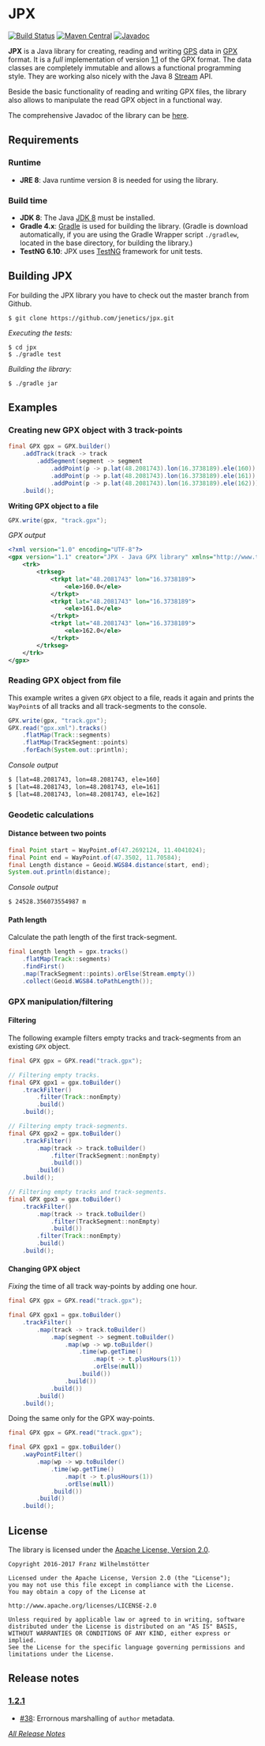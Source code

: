 # JPX

[![Build Status](https://travis-ci.org/jenetics/jpx.svg?branch=master)](https://travis-ci.org/jenetics/jpx)
[![Maven Central](https://maven-badges.herokuapp.com/maven-central/io.jenetics/jpx/badge.svg)](http://search.maven.org/#search%7Cga%7C1%7Ca%3A%22jpx%22)
[![Javadoc](https://www.javadoc.io/badge/io.jenetics/jpx.svg)](http://www.javadoc.io/doc/io.jenetics/jpx)

**JPX** is a Java library for creating, reading and writing [GPS](https://en.wikipedia.org/wiki/Global_Positioning_System) data in [GPX](https://en.wikipedia.org/wiki/GPS_Exchange_Format) format. It is a *full* implementation of version [1.1](http://www.topografix.com/GPX/1/1/) of the GPX format. The data classes are completely immutable and allows a functional programming style. They  are working also nicely with the Java 8 [Stream](http://docs.oracle.com/javase/8/docs/api/java/util/stream/Stream.html) API.

Beside the basic functionality of reading and writing GPX files, the library also allows to manipulate the read GPX object in a functional way.

 The comprehensive Javadoc of the library can be [here](http://jenetics.io/javadoc/jpx/1.2/index.html).

## Requirements

### Runtime
*  **JRE 8**: Java runtime version 8 is needed for using the library.

### Build time
*  **JDK 8**: The Java [JDK 8](http://www.oracle.com/technetwork/java/javase/downloads/index.html) must be installed.
*  **Gradle 4.x**: [Gradle](http://www.gradle.org/) is used for building the library. (Gradle is download automatically, if you are using the Gradle Wrapper script `./gradlew`, located in the base directory, for building the library.)
*  **TestNG 6.10**: JPX uses [TestNG](http://testng.org/doc/index.html) framework for unit tests.

## Building JPX

For  building the JPX library you have to check out the master branch from Github.

    $ git clone https://github.com/jenetics/jpx.git
    
*Executing the tests:*
    
    $ cd jpx
    $ ./gradle test

*Building the library:*

    $ ./gradle jar
    

## Examples

### Creating new GPX object with 3 track-points

```java
final GPX gpx = GPX.builder()
    .addTrack(track -> track
        .addSegment(segment -> segment
            .addPoint(p -> p.lat(48.2081743).lon(16.3738189).ele(160))
            .addPoint(p -> p.lat(48.2081743).lon(16.3738189).ele(161))
            .addPoint(p -> p.lat(48.2081743).lon(16.3738189).ele(162))))
    .build();
```

**Writing GPX object to a file**

```java
GPX.write(gpx, "track.gpx");
```

*GPX output*

```xml
<?xml version="1.0" encoding="UTF-8"?>
<gpx version="1.1" creator="JPX - Java GPX library" xmlns="http://www.topografix.com/GPX/1/1">
    <trk>
        <trkseg>
            <trkpt lat="48.2081743" lon="16.3738189">
                <ele>160.0</ele>
            </trkpt>
            <trkpt lat="48.2081743" lon="16.3738189">
                <ele>161.0</ele>
            </trkpt>
            <trkpt lat="48.2081743" lon="16.3738189">
                <ele>162.0</ele>
            </trkpt>
        </trkseg>
    </trk>
</gpx>

```

### Reading GPX object from file

This example writes a given `GPX` object to a file, reads it again and prints the `WayPoint`s of all tracks and all track-segments to the console.

```java
GPX.write(gpx, "track.gpx");
GPX.read("gpx.xml").tracks()
    .flatMap(Track::segments)
    .flatMap(TrackSegment::points)
    .forEach(System.out::println);

```

*Console output*

```bash
$ [lat=48.2081743, lon=48.2081743, ele=160]
$ [lat=48.2081743, lon=48.2081743, ele=161]
$ [lat=48.2081743, lon=48.2081743, ele=162]

```

### Geodetic calculations

#### Distance between two points

```java
final Point start = WayPoint.of(47.2692124, 11.4041024);
final Point end = WayPoint.of(47.3502, 11.70584);
final Length distance = Geoid.WGS84.distance(start, end);
System.out.println(distance);
```

*Console output*

```bash
$ 24528.356073554987 m
```

#### Path length 

Calculate the path length of the first track-segment.

```java
final Length length = gpx.tracks()
    .flatMap(Track::segments)
    .findFirst()
    .map(TrackSegment::points).orElse(Stream.empty())
    .collect(Geoid.WGS84.toPathLength());
```

### GPX manipulation/filtering

#### Filtering

The following example filters empty tracks and track-segments from an existing `GPX` object.
	
```java
final GPX gpx = GPX.read("track.gpx");

// Filtering empty tracks.
final GPX gpx1 = gpx.toBuilder()
    .trackFilter()
        .filter(Track::nonEmpty)
        .build()
    .build();

// Filtering empty track-segments.
final GPX gpx2 = gpx.toBuilder()
    .trackFilter()
        .map(track -> track.toBuilder()
            .filter(TrackSegment::nonEmpty)
            .build())
        .build()
    .build();

// Filtering empty tracks and track-segments.
final GPX gpx3 = gpx.toBuilder()
    .trackFilter()
        .map(track -> track.toBuilder()
            .filter(TrackSegment::nonEmpty)
            .build())
        .filter(Track::nonEmpty)
        .build()
    .build();
```

#### Changing GPX object

*Fixing* the time of all track way-points by adding one hour.

```java
final GPX gpx = GPX.read("track.gpx");

final GPX gpx1 = gpx.toBuilder()
    .trackFilter()
        .map(track -> track.toBuilder()
            .map(segment -> segment.toBuilder()
                .map(wp -> wp.toBuilder()
                    .time(wp.getTime()
                        .map(t -> t.plusHours(1))
                        .orElse(null))
                    .build())
                .build())
            .build())
        .build()
    .build();
```

Doing the same only for the GPX way-points.

```java
final GPX gpx = GPX.read("track.gpx");

final GPX gpx1 = gpx.toBuilder()
    .wayPointFilter()
        .map(wp -> wp.toBuilder()
            .time(wp.getTime()
                .map(t -> t.plusHours(1))
                .orElse(null))
            .build())
        .build()
    .build();
```

## License

The library is licensed under the [Apache License, Version 2.0](http://www.apache.org/licenses/LICENSE-2.0.html).

    Copyright 2016-2017 Franz Wilhelmstötter

    Licensed under the Apache License, Version 2.0 (the "License");
    you may not use this file except in compliance with the License.
    You may obtain a copy of the License at

    http://www.apache.org/licenses/LICENSE-2.0

    Unless required by applicable law or agreed to in writing, software
    distributed under the License is distributed on an "AS IS" BASIS,
    WITHOUT WARRANTIES OR CONDITIONS OF ANY KIND, either express or implied.
    See the License for the specific language governing permissions and
    limitations under the License.

## Release notes

### [1.2.1](https://github.com/jenetics/jpx/releases/tag/v1.2.1)

* [#38](https://github.com/jenetics/jpx/issues/38): Errornous marshalling of `author` metadata.

_[All Release Notes](RELEASE_NOTES.md)_
